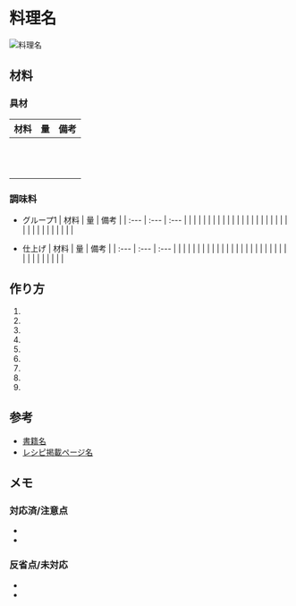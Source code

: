 # 料理名
![料理名](images/dish_name.jpg)
## 材料
### 具材
| 材料 | 量   | 備考 |
| :--- | :--- | :--- |
|      |      |      |
|      |      |      |
|      |      |      |
|      |      |      |
|      |      |      |
|      |      |      |
|      |      |      |
|      |      |      |
|      |      |      |
|      |      |      |
|      |      |      |
|      |      |      |

### 調味料
* グループ1
  | 材料 | 量   | 備考 |
  | :--- | :--- | :--- |
  |      |      |      |
  |      |      |      |
  |      |      |      |
  |      |      |      |
  |      |      |      |
  |      |      |      |
  |      |      |      |
  |      |      |      |

* 仕上げ
  | 材料 | 量   | 備考 |
  | :--- | :--- | :--- |
  |      |      |      |
  |      |      |      |
  |      |      |      |
  |      |      |      |
  |      |      |      |
  |      |      |      |
  |      |      |      |
  |      |      |      |


## 作り方
1. 
2. 
3. 
4. 
5. 
6. 
7. 
8. 
9. 

## 参考
* [書籍名](書籍へのリンク)  
* [レシピ掲載ページ名](リンク)

## メモ
### 対応済/注意点
* 
* 
### 反省点/未対応
* 
* 